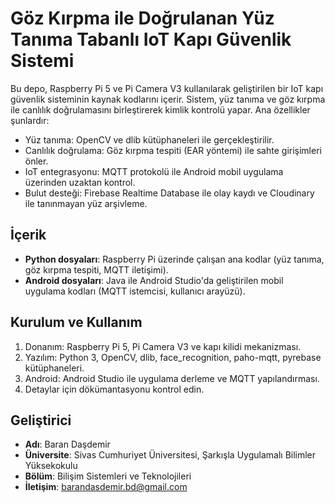 # Göz Kırpma ile Doğrulanan Yüz Tanıma Tabanlı IoT Kapı Güvenlik Sistemi

Bu depo, Raspberry Pi 5 ve Pi Camera V3 kullanılarak geliştirilen bir IoT kapı güvenlik sisteminin kaynak kodlarını içerir. Sistem, yüz tanıma ve göz kırpma ile canlılık doğrulamasını birleştirerek kimlik kontrolü yapar. Ana özellikler şunlardır:
- Yüz tanıma: OpenCV ve dlib kütüphaneleri ile gerçekleştirilir.
- Canlılık doğrulama: Göz kırpma tespiti (EAR yöntemi) ile sahte girişimleri önler.
- IoT entegrasyonu: MQTT protokolü ile Android mobil uygulama üzerinden uzaktan kontrol.
- Bulut desteği: Firebase Realtime Database ile olay kaydı ve Cloudinary ile tanınmayan yüz arşivleme.

## İçerik
- **Python dosyaları**: Raspberry Pi üzerinde çalışan ana kodlar (yüz tanıma, göz kırpma tespiti, MQTT iletişimi).
- **Android dosyaları**: Java ile Android Studio'da geliştirilen mobil uygulama kodları (MQTT istemcisi, kullanıcı arayüzü).

## Kurulum ve Kullanım
1. Donanım: Raspberry Pi 5, Pi Camera V3 ve kapı kilidi mekanizması.
2. Yazılım: Python 3, OpenCV, dlib, face_recognition, paho-mqtt, pyrebase kütüphaneleri.
3. Android: Android Studio ile uygulama derleme ve MQTT yapılandırması.
4. Detaylar için dökümantasyonu kontrol edin.

## Geliştirici
- **Adı**: Baran Daşdemir
- **Üniversite**: Sivas Cumhuriyet Üniversitesi, Şarkışla Uygulamalı Bilimler Yüksekokulu
- **Bölüm**: Bilişim Sistemleri ve Teknolojileri
- **İletişim**: barandasdemir.bd@gmail.com


